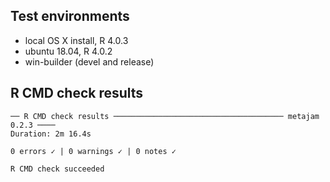 ## Test environments

* local OS X install, R 4.0.3
* ubuntu 18.04, R 4.0.2
* win-builder (devel and release)

## R CMD check results

```
── R CMD check results ────────────────────────────────────── metajam 0.2.3 ────
Duration: 2m 16.4s

0 errors ✓ | 0 warnings ✓ | 0 notes ✓

R CMD check succeeded
```
